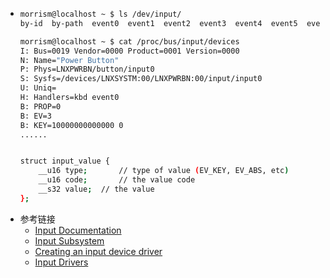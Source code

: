 - ```bash
  morrism@localhost ~ $ ls /dev/input/
  by-id  by-path  event0  event1  event2  event3  event4  event5  event6  js0  mice  mouse0  mouse1  mouse2  mouse3
  
  morrism@localhost ~ $ cat /proc/bus/input/devices
  I: Bus=0019 Vendor=0000 Product=0001 Version=0000
  N: Name="Power Button"
  P: Phys=LNXPWRBN/button/input0
  S: Sysfs=/devices/LNXSYSTM:00/LNXPWRBN:00/input/input0
  U: Uniq=
  H: Handlers=kbd event0
  B: PROP=0
  B: EV=3
  B: KEY=10000000000000 0
  ......
  
  
  struct input_value {
      __u16 type;		// type of value (EV_KEY, EV_ABS, etc)
      __u16 code;		// the value code
      __s32 value;	// the value
  };
  
  ```
- 参考链接
	- [Input Documentation](https://www.kernel.org/doc/html/latest/input/index.html)
	- [Input Subsystem](https://www.kernel.org/doc/html/latest/driver-api/input.html)
	- [Creating an input device driver](https://docs.kernel.org/input/input-programming.html)
	- [Input Drivers](http://embeddedlinux.org.cn/essentiallinuxdevicedrivers/final/ch07.html)